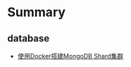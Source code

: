# Summary

## database
* [使用Docker搭建MongoDB Shard集群](./database/mongodb/setup-mongodb-cluster-with-Docker.md)